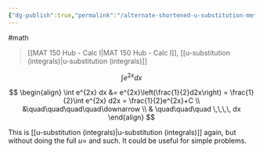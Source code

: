 ```yaml
---
{"dg-publish":true,"permalink":"/alternate-shortened-u-substitution-method/","dgHomeLink":true,"dgPassFrontmatter":false}
---
```


#math 
>[[MAT 150 Hub - Calc I|MAT 150 Hub - Calc I]], [[u-substitution (integrals)|u-substitution (integrals)]]

$$
\int e^{2x} dx
$$

$$
\begin{align}
\int e^{2x} dx &= e^{2x}\left(\frac{1}{2}d2x\right) = \frac{1}{2}\int e^{2x} d2x = \frac{1}{2}e^{2x}+C \\
&\quad\quad\quad\quad\downarrow \\
& \quad\quad\quad \,\,\,\, dx
\end{align}
$$


This is [[u-substitution (integrals)|u-substitution (integrals)]] again, but without doing the full $u=$ and such. It could be useful for simple problems.